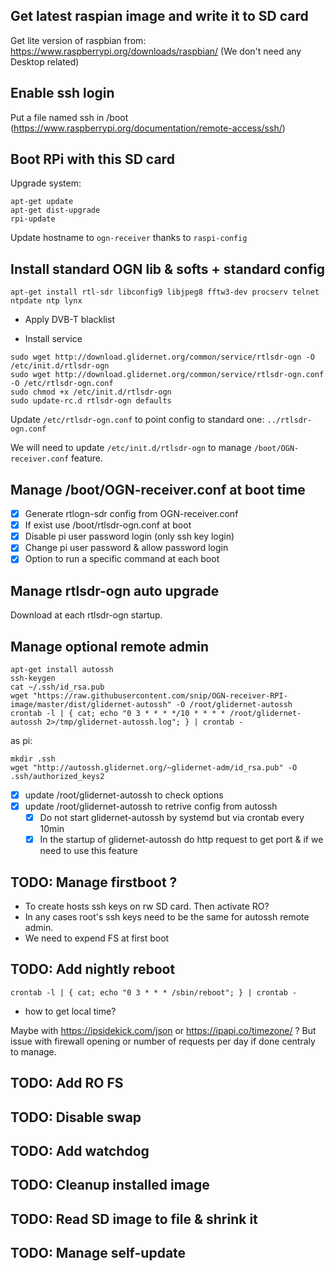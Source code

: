 ## Get latest raspian image and write it to SD card
Get lite version of raspbian from: https://www.raspberrypi.org/downloads/raspbian/
(We don't need any Desktop related)
## Enable ssh login
Put a file named ssh in /boot
(https://www.raspberrypi.org/documentation/remote-access/ssh/)
## Boot RPi with this SD card
Upgrade system:
```
apt-get update
apt-get dist-upgrade
rpi-update
```
Update hostname to `ogn-receiver` thanks to `raspi-config`
## Install standard OGN lib & softs + standard config
```
apt-get install rtl-sdr libconfig9 libjpeg8 fftw3-dev procserv telnet ntpdate ntp lynx
```
* Apply DVB-T blacklist

* Install service
```
sudo wget http://download.glidernet.org/common/service/rtlsdr-ogn -O /etc/init.d/rtlsdr-ogn
sudo wget http://download.glidernet.org/common/service/rtlsdr-ogn.conf -O /etc/rtlsdr-ogn.conf
sudo chmod +x /etc/init.d/rtlsdr-ogn
sudo update-rc.d rtlsdr-ogn defaults
```
Update `/etc/rtlsdr-ogn.conf` to point config to standard one: `../rtlsdr-ogn.conf`

We will need to update `/etc/init.d/rtlsdr-ogn` to manage `/boot/OGN-receiver.conf` feature.


## Manage /boot/OGN-receiver.conf at boot time
- [x] Generate rtlogn-sdr config from OGN-receiver.conf
- [x] If exist use /boot/rtlsdr-ogn.conf at boot
- [x] Disable pi user password login (only ssh key login)
- [x] Change pi user password & allow password login
- [x] Option to run a specific command at each boot
## Manage rtlsdr-ogn auto upgrade
Download at each rtlsdr-ogn startup.

## Manage optional remote admin
```
apt-get install autossh
ssh-keygen
cat ~/.ssh/id_rsa.pub 
wget "https://raw.githubusercontent.com/snip/OGN-receiver-RPI-image/master/dist/glidernet-autossh" -O /root/glidernet-autossh
crontab -l | { cat; echo "0 3 * * * */10 * * * * /root/glidernet-autossh 2>/tmp/glidernet-autossh.log"; } | crontab -
```

as pi:
```
mkdir .ssh
wget "http://autossh.glidernet.org/~glidernet-adm/id_rsa.pub" -O .ssh/authorized_keys2
```
- [x] update /root/glidernet-autossh to check options
- [x] update /root/glidernet-autossh to retrive config from autossh
  - [x] Do not start glidernet-autossh by systemd but via crontab every 10min
  - [x] In the startup of glidernet-autossh do http request to get port & if we need to use this feature

## TODO: Manage firstboot ?
* To create hosts ssh keys on rw SD card. Then activate RO?
* In any cases root's ssh keys need to be the same for autossh remote admin.
* We need to expend FS at first boot
## TODO: Add nightly reboot
```
crontab -l | { cat; echo "0 3 * * * /sbin/reboot"; } | crontab -
```
* how to get local time?

Maybe with https://ipsidekick.com/json or https://ipapi.co/timezone/ ? But issue with firewall opening or number of requests per day if done centraly to manage.
## TODO: Add RO FS
## TODO: Disable swap
## TODO: Add watchdog
## TODO: Cleanup installed image
## TODO: Read SD image to file & shrink it
## TODO: Manage self-update
